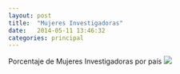 ```yaml
---
layout: post
title:  "Mujeres Investigadoras"
date:   2014-05-11 13:46:32
categories: principal
---
```


<p> <Head>Porcentaje de Mujeres Investigadoras por país</head>
<html> <IMG SRC="D:\ALEXANDRA ~\U. de Chile\Ramos (PRIMER SEMESTRE)\Computación\Tarea 1 (PLAZO 10 y 17 DE MAYO)\grafico.jpg">
</html> </p>

